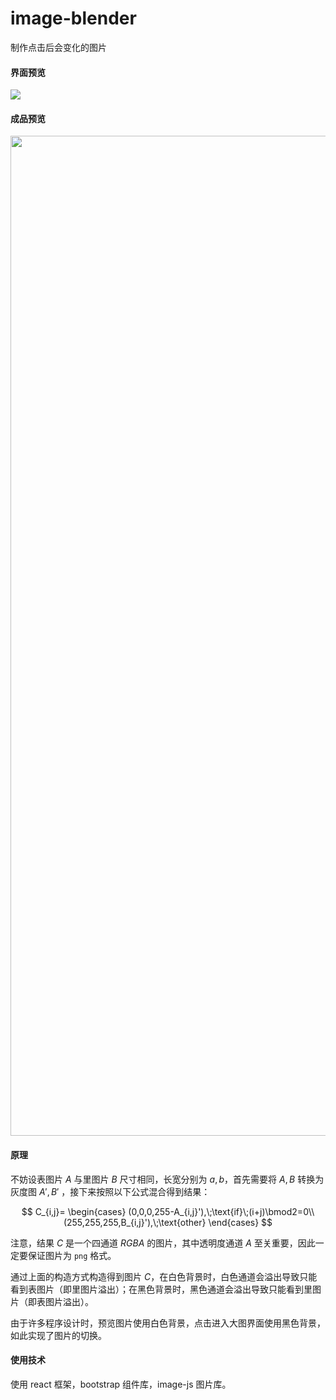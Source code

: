 # image-blender

制作点击后会变化的图片

#### 界面预览

![](https://assets.zouht.com/img/md/image-blender-README-01.jpg)

#### 成品预览

<img src="https://assets.zouht.com/img/md/image-blender-README-02.gif" style="height:40vh;" />

#### 原理

不妨设表图片 $A$ 与里图片 $B$ 尺寸相同，长宽分别为 $a,b$，首先需要将 $A,B$ 转换为灰度图 $A',B'$ ，接下来按照以下公式混合得到结果：

$$
C_{i,j}=
\begin{cases}
(0,0,0,255-A_{i,j}'),\;\text{if}\;(i+j)\bmod2=0\\
(255,255,255,B_{i,j}'),\;\text{other}
\end{cases}
$$

注意，结果 $C$ 是一个四通道 $RGBA$ 的图片，其中透明度通道 $A$ 至关重要，因此一定要保证图片为 `png` 格式。

通过上面的构造方式构造得到图片 $C$，在白色背景时，白色通道会溢出导致只能看到表图片（即里图片溢出）；在黑色背景时，黑色通道会溢出导致只能看到里图片（即表图片溢出）。

由于许多程序设计时，预览图片使用白色背景，点击进入大图界面使用黑色背景，如此实现了图片的切换。

#### 使用技术

使用 react 框架，bootstrap 组件库，image-js 图片库。

